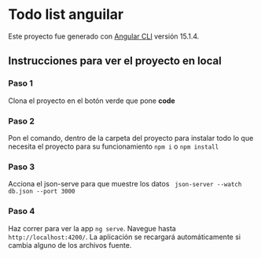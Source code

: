 # Todo list anguilar

Este proyecto fue generado con [Angular CLI](https://github.com/angular/angular-cli) versión 15.1.4.

## Instrucciones para ver el proyecto en local
### Paso 1
Clona el proyecto en el botón verde que pone **code**

### Paso 2
Pon el comando, dentro de la carpeta del proyecto para instalar todo lo que necesita el proyecto para su funcionamiento
`npm i` o `npm install`

### Paso 3
Acciona el json-serve para que muestre los datos
` json-server --watch db.json --port 3000`

### Paso 4
Haz correr para ver la app `ng serve`. Navegue hasta `http://localhost:4200/`. La aplicación se recargará automáticamente si cambia alguno de los archivos fuente.

